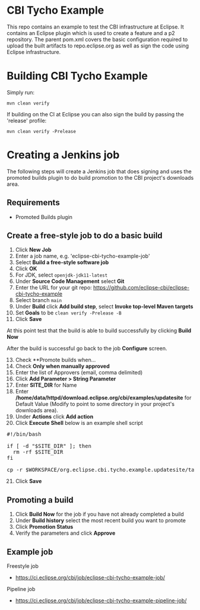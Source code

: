 CBI Tycho Example
=================

This repo contains an example to test the CBI infrastructure at Eclipse.
It contains an Eclipse plugin which is used to create a feature and a p2 repository.
The parent pom.xml covers the basic configuration required to upload the built artifacts to
repo.eclipse.org as well as sign the code using Eclipse infrastructure.

Building CBI Tycho Example
==========================

Simply run:

    mvn clean verify


If building on the CI at Eclipse you can also sign the build by
passing the 'release' profile:

    mvn clean verify -Prelease


Creating a Jenkins job
======================

The following steps will create a Jenkins job that does signing and uses
the promoted builds plugin to do build promotion to the CBI project's
downloads area.

Requirements
------------

- Promoted Builds plugin

Create a free-style job to do a basic build
-------------------------------------------

1. Click **New Job**
2. Enter a job name, e.g. 'eclipse-cbi-tycho-example-job'
3. Select **Build a free-style software job**
4. Click **OK**
5. For JDK, select `openjdk-jdk11-latest`
6. Under **Source Code Management** select **Git**
7. Enter the URL for your git repo: https://github.com/eclipse-cbi/eclipse-cbi-tycho-example
8. Select branch `main`
8. Under **Build** click **Add build step**, select **Invoke top-level Maven targets**
9. Set **Goals** to be `clean verify -Prelease -B`
12. Click **Save**

At this point test that the build is able to build successfully by clicking
**Build Now**

After the build is successful go back to the job **Configure** screen.

13. Check **Promote builds when...
14. Check **Only when manually approved**
15. Enter the list of Approvers (email, comma delimited)
16. Click **Add Parameter > String Parameter**
17. Enter **SITE_DIR** for Name
18. Enter **/home/data/httpd/download.eclipse.org/cbi/examples/updatesite** for
    Default Value (Modify to point to some directory in your project's
    downloads area).
19. Under **Actions** click **Add action**
20. Click **Execute Shell** below is an example shell script

<pre>
#!/bin/bash

if [ -d "$SITE_DIR" ]; then
  rm -rf $SITE_DIR
fi

cp -r $WORKSPACE/org.eclipse.cbi.tycho.example.updatesite/target/repository $SITE_DIR
</pre>

21. Click **Save**

Promoting a build
-----------------

1. Click **Build Now** for the job if you have not already completed a build
2. Under **Build history** select the most recent build you want to promote
3. Click **Promotion Status**
4. Verify the parameters and click **Approve**

Example job
-----------

Freestyle job
* https://ci.eclipse.org/cbi/job/eclipse-cbi-tycho-example-job/

Pipeline job
* https://ci.eclipse.org/cbi/job/eclipse-cbi-tycho-example-pipeline-job/
